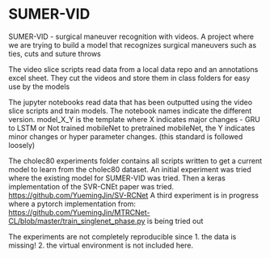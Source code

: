 # SUMER-VID
SUMER-VID - surgical maneuver recognition with videos. A project where we are trying to build a model that recognizes surgical maneuvers such as ties, cuts and suture throws


The video slice scripts read data from a local data repo and an annotations excel sheet. They cut the videos and store them in class folders for easy use by the models

The jupyter notebooks read data that has been outputted using the video slice scripts and train models. The notebook names indicate the different version. model_X_Y is the template where X indicates major changes - GRU to LSTM or Not trained mobileNet to pretrained mobileNet, the Y indicates minor changes or hyper parameter changes. (this standard is followed loosely)

The cholec80 experiments folder contains all scripts written to get a current model to learn from the cholec80 dataset. An initial experiment was tried where the existing model for SUMER-VID was tried. Then a keras implementation of the SVR-CNEt paper was tried. https://github.com/YuemingJin/SV-RCNet
A third experiment is in progress where a pytorch implementation from: https://github.com/YuemingJin/MTRCNet-CL/blob/master/train_singlenet_phase.py is being tried out


The experiments are not completely reproducible since 1. the data is missing! 2. the virtual environment is not included here. 
